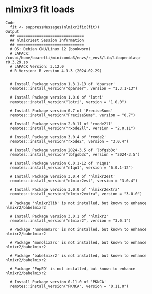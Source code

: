 # nlmixr3 fit loads

    Code
      fit <- suppressMessages(nlmixr2fix(fit))
    Output
      ## ==============================
      ## nlmixr2est Session Information
      ## ==============================
      # OS: Debian GNU/Linux 12 (bookworm)
      # LAPACK: /cosbi/home/boaretti/miniconda3/envs/r_env3/lib/libopenblasp-r0.3.29.so
      # LAPACK Version: 3.12.0
      # R Version: R version 4.3.3 (2024-02-29)
      
      
      # Install Package version 1.3.1-13 of 'dparser'
      remotes::install_version("dparser", version = "1.3.1-13") 
      
      # Install Package version 1.0.0 of 'lotri'
      remotes::install_version("lotri", version = "1.0.0") 
      
      # Install Package version 0.7 of 'PreciseSums'
      remotes::install_version("PreciseSums", version = "0.7") 
      
      # Install Package version 2.0.11 of 'rxode2ll'
      remotes::install_version("rxode2ll", version = "2.0.11") 
      
      # Install Package version 3.0.4 of 'rxode2'
      remotes::install_version("rxode2", version = "3.0.4") 
      
      # Install Package version 2024-3.5 of 'lbfgsb3c'
      remotes::install_version("lbfgsb3c", version = "2024-3.5") 
      
      # Install Package version 6.0.1-12 of 'n1qn1'
      remotes::install_version("n1qn1", version = "6.0.1-12") 
      
      # Install Package version 3.0.4 of 'nlmixr2est'
      remotes::install_version("nlmixr2est", version = "3.0.4") 
      
      # Install Package version 3.0.0 of 'nlmixr2extra'
      remotes::install_version("nlmixr2extra", version = "3.0.0") 
      
      # Package 'nlmixr2lib' is not installed, but known to enhance nlmixr2/babelmixr2
      
      # Install Package version 3.0.1 of 'nlmixr2'
      remotes::install_version("nlmixr2", version = "3.0.1") 
      
      # Package 'nonemem2rx' is not installed, but known to enhance nlmixr2/babelmixr2
      
      # Package 'monolix2rx' is not installed, but known to enhance nlmixr2/babelmixr2
      
      # Package 'babelmixr2' is not installed, but known to enhance nlmixr2/babelmixr2
      
      # Package 'PopED' is not installed, but known to enhance nlmixr2/babelmixr2
      
      # Install Package version 0.11.0 of 'PKNCA'
      remotes::install_version("PKNCA", version = "0.11.0") 

